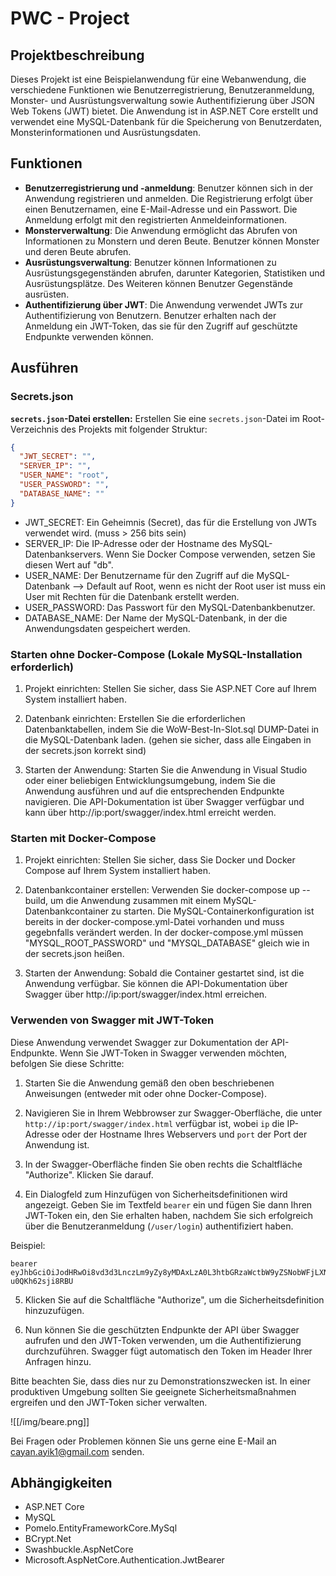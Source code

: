 # PWC - Project
## Projektbeschreibung
Dieses Projekt ist eine Beispielanwendung für eine Webanwendung, die verschiedene Funktionen wie Benutzerregistrierung, Benutzeranmeldung, Monster- und Ausrüstungsverwaltung sowie Authentifizierung über JSON Web Tokens (JWT) bietet. Die Anwendung ist in ASP.NET Core erstellt und verwendet eine MySQL-Datenbank für die Speicherung von Benutzerdaten, Monsterinformationen und Ausrüstungsdaten.

## Funktionen
- **Benutzerregistrierung und -anmeldung**: Benutzer können sich in der Anwendung registrieren und anmelden. Die Registrierung erfolgt über einen Benutzernamen, eine E-Mail-Adresse und ein Passwort. Die Anmeldung erfolgt mit den registrierten Anmeldeinformationen.
- **Monsterverwaltung**: Die Anwendung ermöglicht das Abrufen von Informationen zu Monstern und deren Beute. Benutzer können Monster und deren Beute abrufen.
- **Ausrüstungsverwaltung**: Benutzer können Informationen zu Ausrüstungsgegenständen abrufen, darunter Kategorien, Statistiken und Ausrüstungsplätze. Des Weiteren können Benutzer Gegenstände ausrüsten.
- **Authentifizierung über JWT**: Die Anwendung verwendet JWTs zur Authentifizierung von Benutzern. Benutzer erhalten nach der Anmeldung ein JWT-Token, das sie für den Zugriff auf geschützte Endpunkte verwenden können.

## Ausführen

### Secrets.json

**`secrets.json`-Datei erstellen:** Erstellen Sie eine `secrets.json`-Datei im Root-Verzeichnis des Projekts mit folgender Struktur:

```json
{
  "JWT_SECRET": "",
  "SERVER_IP": "",
  "USER_NAME": "root",
  "USER_PASSWORD": "",
  "DATABASE_NAME": ""
}
```
- JWT_SECRET: Ein Geheimnis (Secret), das für die Erstellung von JWTs verwendet wird. (muss > 256 bits sein)
- SERVER_IP: Die IP-Adresse oder der Hostname des MySQL-Datenbankservers. Wenn Sie Docker Compose verwenden, setzen Sie diesen Wert auf "db".
- USER_NAME: Der Benutzername für den Zugriff auf die MySQL-Datenbank --> Default auf Root, wenn es nicht der Root user ist muss ein User mit Rechten für die Datenbank erstellt werden.
- USER_PASSWORD: Das Passwort für den MySQL-Datenbankbenutzer.
- DATABASE_NAME: Der Name der MySQL-Datenbank, in der die Anwendungsdaten gespeichert werden.

### Starten ohne Docker-Compose (Lokale MySQL-Installation erforderlich)
1. Projekt einrichten: Stellen Sie sicher, dass Sie ASP.NET Core auf Ihrem System installiert haben.

2. Datenbank einrichten: Erstellen Sie die erforderlichen Datenbanktabellen, indem Sie die WoW-Best-In-Slot.sql DUMP-Datei in die MySQL-Datenbank laden. (gehen sie sicher, dass alle Eingaben in der secrets.json korrekt sind)

3. Starten der Anwendung: Starten Sie die Anwendung in Visual Studio oder einer beliebigen Entwicklungsumgebung, indem Sie die Anwendung ausführen und auf die entsprechenden Endpunkte navigieren. Die API-Dokumentation ist über Swagger verfügbar und kann über http://ip:port/swagger/index.html erreicht werden.

### Starten mit Docker-Compose
1. Projekt einrichten: Stellen Sie sicher, dass Sie Docker und Docker Compose auf Ihrem System installiert haben.

2. Datenbankcontainer erstellen: Verwenden Sie docker-compose up --build, um die Anwendung zusammen mit einem MySQL-Datenbankcontainer zu starten. Die MySQL-Containerkonfiguration ist bereits in der docker-compose.yml-Datei vorhanden und muss gegebnfalls verändert werden. In der docker-compose.yml müssen "MYSQL_ROOT_PASSWORD" und "MYSQL_DATABASE" gleich wie in der secrets.json heißen.

3. Starten der Anwendung: Sobald die Container gestartet sind, ist die Anwendung verfügbar. Sie können die API-Dokumentation über Swagger über http://ip:port/swagger/index.html erreichen.


### Verwenden von Swagger mit JWT-Token

Diese Anwendung verwendet Swagger zur Dokumentation der API-Endpunkte. Wenn Sie JWT-Token in Swagger verwenden möchten, befolgen Sie diese Schritte:

1. Starten Sie die Anwendung gemäß den oben beschriebenen Anweisungen (entweder mit oder ohne Docker-Compose).

2. Navigieren Sie in Ihrem Webbrowser zur Swagger-Oberfläche, die unter `http://ip:port/swagger/index.html` verfügbar ist, wobei `ip` die IP-Adresse oder der Hostname Ihres Webservers und `port` der Port der Anwendung ist.

3. In der Swagger-Oberfläche finden Sie oben rechts die Schaltfläche "Authorize". Klicken Sie darauf.

4. Ein Dialogfeld zum Hinzufügen von Sicherheitsdefinitionen wird angezeigt. Geben Sie im Textfeld `bearer` ein und fügen Sie dann Ihren JWT-Token ein, den Sie erhalten haben, nachdem Sie sich erfolgreich über die Benutzeranmeldung (`/user/login`) authentifiziert haben.

Beispiel: 
```
bearer eyJhbGciOiJodHRwOi8vd3d3LnczLm9yZy8yMDAxLzA0L3htbGRzaWctbW9yZSNobWFjLXNoYTI1NiIsInR5cCI6IkpXVCJ9.eyJodHRwOi8vc2NoZW1hcy54bWxzb2FwLm9yZy93cy8yMDA1LzA1L2lkZW50aXR5L2NsYWltcy9uYW1lIjoic3RyaW5nIiwiZXhwIjoxNzA0MDUyMDA3fQ.Onvg1bx8VRf0FwTR8FZWCg99jz3v-u0QKh62sji8RBU
```

5. Klicken Sie auf die Schaltfläche "Authorize", um die Sicherheitsdefinition hinzuzufügen.

6. Nun können Sie die geschützten Endpunkte der API über Swagger aufrufen und den JWT-Token verwenden, um die Authentifizierung durchzuführen. Swagger fügt automatisch den Token im Header Ihrer Anfragen hinzu.

Bitte beachten Sie, dass dies nur zu Demonstrationszwecken ist. In einer produktiven Umgebung sollten Sie geeignete Sicherheitsmaßnahmen ergreifen und den JWT-Token sicher verwalten.

![[/img/beare.png]]


Bei Fragen oder Problemen können Sie uns gerne eine E-Mail an cayan.ayik1@gmail.com senden.

## Abhängigkeiten
- ASP.NET Core
- MySQL
- Pomelo.EntityFrameworkCore.MySql
- BCrypt.Net
- Swashbuckle.AspNetCore
- Microsoft.AspNetCore.Authentication.JwtBearer


